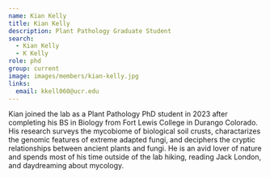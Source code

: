 ```yaml
---
name: Kian Kelly
title: Kian Kelly
description: Plant Pathology Graduate Student
search:
  - Kian Kelly
  - K Kelly
role: phd
group: current
image: images/members/kian-kelly.jpg
links:
  email: kkell060@ucr.edu
---
```


Kian joined the lab as a Plant Pathology PhD student in 2023 after completing his BS in Biology from Fort Lewis College in Durango Colorado. His research surveys the mycobiome of biological soil crusts, charactarizes the genomic features of extreme adapted fungi, and deciphers the cryptic relationships between ancient plants and fungi. He is an avid lover of nature and spends most of his time outside of the lab hiking, reading Jack London, and daydreaming about mycology. 
